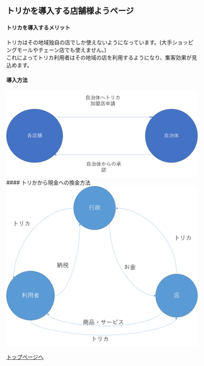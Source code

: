 ## トリかを導入する店舗様ようページ
#### トリカを導入するメリット
 トリカはその地域独自の店でしか使えないようになっています。(大手ショッピングモールやチェーン店でも使えません。)  
 これによってトリカ利用者はその地域の店を利用するようになり、集客効果が見込めます。  
#### 導入方法
<img src="./image/inflow.png" alt="導入手順" title="導入手順">
#### トリかから現金への換金方法
<img src="./image/cashcycle.png" alt="cashcycle" title="換金方法">

[トップページへ](./index)
